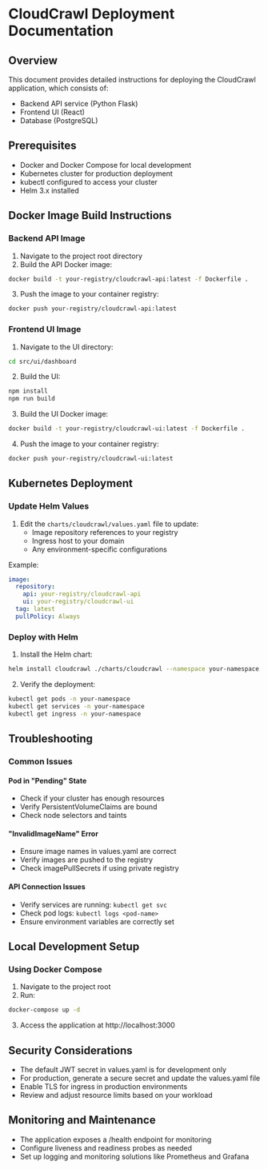 # CloudCrawl Deployment Documentation

## Overview
This document provides detailed instructions for deploying the CloudCrawl application, which consists of:
- Backend API service (Python Flask)
- Frontend UI (React)
- Database (PostgreSQL)

## Prerequisites
- Docker and Docker Compose for local development
- Kubernetes cluster for production deployment
- kubectl configured to access your cluster
- Helm 3.x installed

## Docker Image Build Instructions

### Backend API Image
1. Navigate to the project root directory
2. Build the API Docker image:
```bash
docker build -t your-registry/cloudcrawl-api:latest -f Dockerfile .
```
3. Push the image to your container registry:
```bash
docker push your-registry/cloudcrawl-api:latest
```

### Frontend UI Image
1. Navigate to the UI directory:
```bash
cd src/ui/dashboard
```
2. Build the UI:
```bash
npm install
npm run build
```
3. Build the UI Docker image:
```bash
docker build -t your-registry/cloudcrawl-ui:latest -f Dockerfile .
```
4. Push the image to your container registry:
```bash
docker push your-registry/cloudcrawl-ui:latest
```

## Kubernetes Deployment

### Update Helm Values
1. Edit the `charts/cloudcrawl/values.yaml` file to update:
   - Image repository references to your registry
   - Ingress host to your domain
   - Any environment-specific configurations

Example:
```yaml
image:
  repository:
    api: your-registry/cloudcrawl-api
    ui: your-registry/cloudcrawl-ui
  tag: latest
  pullPolicy: Always
```

### Deploy with Helm
1. Install the Helm chart:
```bash
helm install cloudcrawl ./charts/cloudcrawl --namespace your-namespace --create-namespace
```

2. Verify the deployment:
```bash
kubectl get pods -n your-namespace
kubectl get services -n your-namespace
kubectl get ingress -n your-namespace
```

## Troubleshooting

### Common Issues

#### Pod in "Pending" State
- Check if your cluster has enough resources
- Verify PersistentVolumeClaims are bound
- Check node selectors and taints

#### "InvalidImageName" Error
- Ensure image names in values.yaml are correct
- Verify images are pushed to the registry
- Check imagePullSecrets if using private registry

#### API Connection Issues
- Verify services are running: `kubectl get svc`
- Check pod logs: `kubectl logs <pod-name>`
- Ensure environment variables are correctly set

## Local Development Setup

### Using Docker Compose
1. Navigate to the project root
2. Run:
```bash
docker-compose up -d
```
3. Access the application at http://localhost:3000

## Security Considerations
- The default JWT secret in values.yaml is for development only
- For production, generate a secure secret and update the values.yaml file
- Enable TLS for ingress in production environments
- Review and adjust resource limits based on your workload

## Monitoring and Maintenance
- The application exposes a /health endpoint for monitoring
- Configure liveness and readiness probes as needed
- Set up logging and monitoring solutions like Prometheus and Grafana
